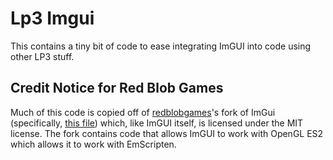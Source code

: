 # Lp3 Imgui

This contains a tiny bit of code to ease integrating ImGUI into code using other LP3 stuff.

## Credit Notice for Red Blob Games

Much of this code is copied off of [redblobgames](https://github.com/redblobgames/imgui)'s fork of ImGui (specifically, [this file](https://github.com/redblobgames/imgui/blob/master/examples/sdl_emscripten_example/imgui_impl_sdl.cpp)) which, like ImGUI itself, is licensed under the MIT license. The fork contains code that allows ImGUI to work with OpenGL ES2 which allows it to work with EmScripten.
